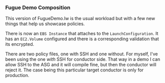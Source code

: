 ### Fugue Demo Composition
This version of FugueDemo.lw is the usual workload but with a few new things that help us showcase policies.

There is now an ```EBS Instance``` that attaches to the ```LaunchConfiguration```. It has an ```EC2.Volume``` configured and there is a corresponding validation that its encrypted.

There are two policy files, one with SSH and one without. For myself, I've been using the one *with* SSH for conductor side. That way in a demo I can allow SSH to the ASG and it will compile fine, but then the conductor will reject it. The case being this particular target conductor is only for production.